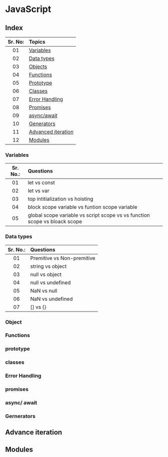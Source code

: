 # JavaScript

## Index

| Sr. No: | Topics  |
| :---: | :--- |
| 01 | [Variables](#variables) |
| 02 | [Data types](#data-types) |
| 03 | [Objects](#object) |
| 04 | [Functions](#functions) |
| 05 | [Prototype](#prototype) |
| 06 | [Classes](#classes) |
| 07 | [Error Handling](#error-handling) |
| 08 | [Promises](#promises) |
| 09 | [async/await](#async-await) |
| 10 | [Generators](#gernerators) |
| 11 | [Advanced iteration](#advance-iteration) |
| 12 | [Modules](#modules) |

### Variables

| Sr. No.: | Questions |
| :---: | :--- |
| 01 | let vs const |
| 02 | let vs var |
| 03 | top intitialization vs hoisting |
| 04 | block scope variable vs funtion scope variable |
| 05 | global scope variable vs script scope vs vs function scope vs bloack scope |

### Data types

| Sr. No.: | Questions |
| :---: | :--- |
| 01 | Premitive vs Non-premitive |
| 02 | string vs object |
| 03 | null vs object|
| 04 | null vs undefined |
| 05 | NaN vs null |
| 06 | NaN vs undefined |
| 07 | [] vs {} |

### Object

### Functions

### prototype

### classes

### Error Handling

### promises

### async/ await

### Gernerators

## Advance iteration

## Modules
